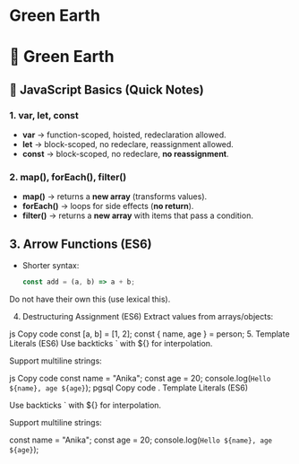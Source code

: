 ﻿# Green Earth

# 🌱 Green Earth

## 📘 JavaScript Basics (Quick Notes)

### 1. var, let, const
- **var** → function-scoped, hoisted, redeclaration allowed.  
- **let** → block-scoped, no redeclare, reassignment allowed.  
- **const** → block-scoped, no redeclare, **no reassignment**.  

### 2. map(), forEach(), filter()
- **map()** → returns a **new array** (transforms values).  
- **forEach()** → loops for side effects (**no return**).  
- **filter()** → returns a **new array** with items that pass a condition. 

## 3. Arrow Functions (ES6)
- Shorter syntax:  
  ```js
  const add = (a, b) => a + b;
Do not have their own this (use lexical this).

4. Destructuring Assignment (ES6)
Extract values from arrays/objects:

js
Copy code
const [a, b] = [1, 2];
const { name, age } = person;
5. Template Literals (ES6)
Use backticks ` with ${} for interpolation.

Support multiline strings:

js
Copy code
const name = "Anika";
const age = 20;
console.log(`Hello ${name}, age ${age}`);
pgsql
Copy code
. Template Literals (ES6)

Use backticks ` with ${} for interpolation.

Support multiline strings:

const name = "Anika";
const age = 20;
console.log(`Hello ${name}, age ${age}`);

